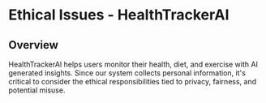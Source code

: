 # Ethical Issues - HealthTrackerAI

## Overview 
HealthTrackerAI helps users monitor their health, diet, and exercise with AI generated insights. Since our system collects personal information, it's critical to consider the ethical responsibilities tied to privacy, fairness, and potential misuse. 
